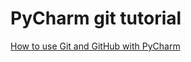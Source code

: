 # PyCharm git tutorial
[How to use Git and GitHub with PyCharm](https://www.youtube.com/watch?v=-_g3QITLaQA)